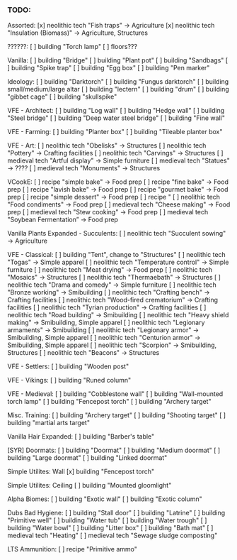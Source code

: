 ### TODO:

Assorted:
[x] neolithic tech "Fish traps" -> Agriculture
[x] neolithic tech "Insulation (Biomass)" -> Agriculture, Structures

??????:
[ ] building "Torch lamp"
[ ] floors???


Vanilla:
[ ] building "Bridge"
[ ] building "Plant pot"
[ ] building "Sandbags"
[ ] building "Spike trap"
[ ] building "Egg box"
[ ] building "Pen marker"

Ideology:
[ ] building "Darktorch"
[ ] building "Fungus darktorch"
[ ] building small/medium/large altar
[ ] building "lectern"
[ ] building "drum"
[ ] building "gibbet cage"
[ ] building "skullspike"

VFE - Architect:
[ ] building "Log wall"
[ ] building "Hedge wall"
[ ] building "Steel bridge"
[ ] building "Deep water steel bridge"
[ ] building "Fine wall"

VFE - Farming:
[ ] building "Planter box"
[ ] building "Tileable planter box"

VFE - Art:
[ ] neolithic tech "Obelisks" -> Structures
[ ] neolithic tech "Pottery" -> Crafting facilities
[ ] neolithic tech "Carvings" -> Structures
[ ] medieval tech "Artful display" -> Simple furniture
[ ] medieval tech "Statues" -> ????
[ ] medieval tech "Monuments" -> Structures

VCookE:
[ ] recipe "simple bake" -> Food prep
[ ] recipe "fine bake" -> Food prep
[ ] recipe "lavish bake" -> Food prep
[ ] recipe "gourmet bake" -> Food prep
[ ] recipe "simple dessert" -> Food prep
[ ] recipe "
[ ] neolithic tech "Food condiments" -> Food prep
[ ] medieval tech "Cheese making" -> Food prep
[ ] medieval tech "Stew cooking" -> Food prep
[ ] medieval tech "Soybean Fermentation” -> Food prep

Vanilla Plants Expanded - Succulents:
[ ] neolithic tech "Succulent sowing" -> Agriculture

VFE - Classical:
[ ] building "Tent", change to "Structures"
[ ] neolithic tech "Togas" -> Simple apparel
[ ] neolithic tech "Temperature control" -> Simple furniture
[ ] neolithic tech "Meat drying" -> Food prep
[ ] neolithic tech "Mosaics" -> Structures
[ ] neolithic tech "Thermaebath" -> Structures
[ ] neolithic tech "Drama and comedy" -> Simple furniture
[ ] neolithic tech "Bronze working" -> Smibuilding
[ ] neolithic tech "Crafting bench" -> Crafting facilities
[ ] neolithic tech "Wood-fired crematorium" -> Crafting facilities
[ ] neolithic tech "Tyrian production" -> Crafting facilities
[ ] neolithic tech "Road building" -> Smibuilding
[ ] neolithic tech "Heavy shield making" -> Smibuilding, Simple apparel
[ ] neolithic tech "Legionary armaments" -> Smibuilding
[ ] neolithic tech "Legionary armor" -> Smibuilding, Simple apparel
[ ] neolithic tech "Centurion armor" -> Smibuilding, Simple apparel
[ ] neolithic tech "Scorpion" -> Smibuilding, Structures
[ ] neolithic tech "Beacons" -> Structures

VFE - Settlers:
[ ] building "Wooden post"

VFE - Vikings:
[ ] building "Runed column"

VFE - Medieval:
[ ] building "Cobblestone wall"
[ ] building "Wall-mounted torch lamp"
[ ] building "Fencepost torch"
[ ] building "Archery target"

Misc. Training:
[ ] building "Archery target"
[ ] building "Shooting target"
[ ] building "martial arts target"

Vanilla Hair Expanded:
[ ] building "Barber's table"

[SYR] Doormats:
[ ] building "Doormat"
[ ] building "Medium doormat"
[ ] building "Large doormat"
[ ] building "Linked doormat"

Simple Utilites: Wall
[x] building "Fencepost torch"

Simple Utilites: Ceiling
[ ] building "Mounted gloomlight"

Alpha Biomes:
[ ] building "Exotic wall"
[ ] building "Exotic column"

Dubs Bad Hygiene:
[ ] building "Stall door"
[ ] building "Latrine"
[ ] building "Primitive well"
[ ] building "Water tub"
[ ] building "Water trough"
[ ] building "Water bowl"
[ ] building "Litter box"
[ ] building "Bath mat"
[ ] medieval tech "Heating"
[ ] medieval tech "Sewage sludge composting"

LTS Ammunition:
[ ] recipe "Primitive ammo"
